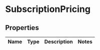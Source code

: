 

# SubscriptionPricing


## Properties

| Name | Type | Description | Notes |
|------------ | ------------- | ------------- | -------------|



